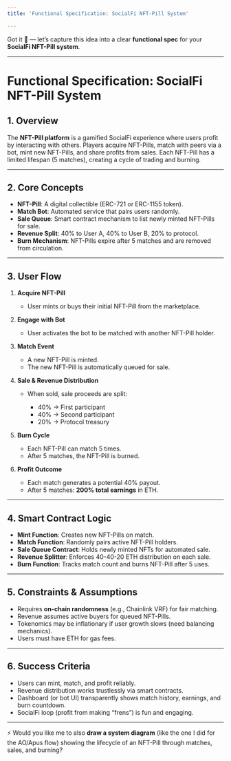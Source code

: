 ```yaml
---
title: 'Functional Specification: SocialFi NFT-Pill System'

---
```


Got it 🚀 — let’s capture this idea into a clear **functional spec** for your **SocialFi NFT-Pill system**.

---

# Functional Specification: SocialFi NFT-Pill System

## 1. Overview

The **NFT-Pill platform** is a gamified SocialFi experience where users profit by interacting with others. Players acquire NFT-Pills, match with peers via a bot, mint new NFT-Pills, and share profits from sales. Each NFT-Pill has a limited lifespan (5 matches), creating a cycle of trading and burning.

---

## 2. Core Concepts

* **NFT-Pill**: A digital collectible (ERC-721 or ERC-1155 token).
* **Match Bot**: Automated service that pairs users randomly.
* **Sale Queue**: Smart contract mechanism to list newly minted NFT-Pills for sale.
* **Revenue Split**: 40% to User A, 40% to User B, 20% to protocol.
* **Burn Mechanism**: NFT-Pills expire after 5 matches and are removed from circulation.

---

## 3. User Flow

1. **Acquire NFT-Pill**

   * User mints or buys their initial NFT-Pill from the marketplace.

2. **Engage with Bot**

   * User activates the bot to be matched with another NFT-Pill holder.

3. **Match Event**

   * A new NFT-Pill is minted.
   * The new NFT-Pill is automatically queued for sale.

4. **Sale & Revenue Distribution**

   * When sold, sale proceeds are split:

     * 40% → First participant
     * 40% → Second participant
     * 20% → Protocol treasury

5. **Burn Cycle**

   * Each NFT-Pill can match 5 times.
   * After 5 matches, the NFT-Pill is burned.

6. **Profit Outcome**

   * Each match generates a potential 40% payout.
   * After 5 matches: **200% total earnings** in ETH.

---

## 4. Smart Contract Logic

* **Mint Function**: Creates new NFT-Pills on match.
* **Match Function**: Randomly pairs active NFT-Pill holders.
* **Sale Queue Contract**: Holds newly minted NFTs for automated sale.
* **Revenue Splitter**: Enforces 40-40-20 ETH distribution on each sale.
* **Burn Function**: Tracks match count and burns NFT-Pill after 5 uses.

---

## 5. Constraints & Assumptions

* Requires **on-chain randomness** (e.g., Chainlink VRF) for fair matching.
* Revenue assumes active buyers for queued NFT-Pills.
* Tokenomics may be inflationary if user growth slows (need balancing mechanics).
* Users must have ETH for gas fees.

---

## 6. Success Criteria

* Users can mint, match, and profit reliably.
* Revenue distribution works trustlessly via smart contracts.
* Dashboard (or bot UI) transparently shows match history, earnings, and burn countdown.
* SocialFi loop (profit from making “frens”) is fun and engaging.

---

⚡ Would you like me to also **draw a system diagram** (like the one I did for the AO/Apus flow) showing the lifecycle of an NFT-Pill through matches, sales, and burning?
